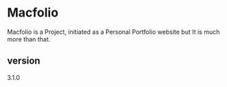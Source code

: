 # Macfolio
Macfolio is a Project, initiated as a Personal Portfolio website but It is much more than that.
## version 
3.1.0
